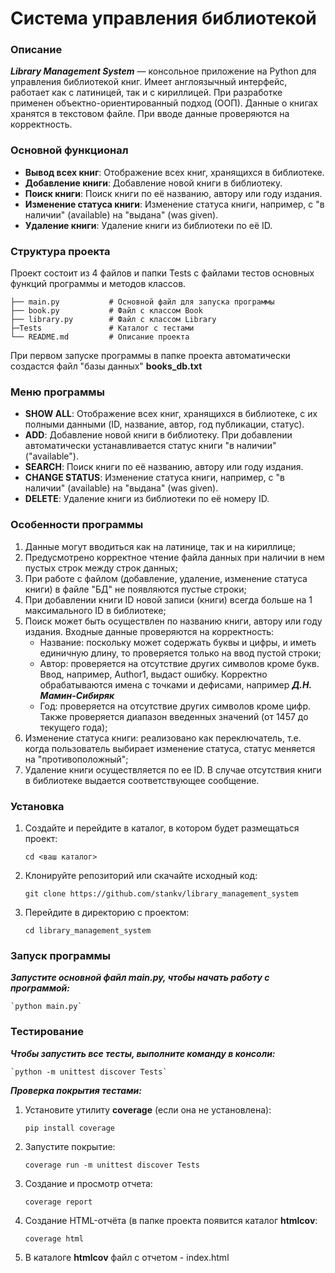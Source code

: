 # Система управления библиотекой
### Описание
***Library Management System*** — консольное приложение на Python для управления библиотекой книг.
Имеет англоязычный интерфейс, работает как с латиницей, так и с кириллицей.
При разработке применен объектно-ориентированный подход (ООП). Данные о книгах хранятся в текстовом файле.
При вводе данные проверяются на корректность.

### Основной функционал
- **Вывод всех книг**: Отображение всех книг, хранящихся в библиотеке.
- **Добавление книги**: Добавление новой книги в библиотеку.
- **Поиск книги**: Поиск книги по её названию, автору или году издания.
- **Изменение статуса книги**: Изменение статуса книги, например, с "в наличии" (available) на "выдана" (was given).
- **Удаление книги**: Удаление книги из библиотеки по её ID.

### Структура проекта
Проект состоит из 4 файлов и папки Tests с файлами тестов основных функций программы и методов классов.
```
├── main.py           # Основной файл для запуска программы
├── book.py           # Файл с классом Book
├── library.py        # Файл с классом Library
├─Tests               # Каталог с тестами
└── README.md         # Описание проекта
```
При первом запуске программы в папке проекта автоматически создастся файл "базы данных" **books_db.txt**

### Меню программы
- **SHOW ALL**: Отображение всех книг, хранящихся в библиотеке, с их полными данными (ID, название, автор, год публикации, статус).
- **ADD**: Добавление новой книги в библиотеку. При добавлении автоматически устанавливается статус книги "в наличии" ("available").
- **SEARCH**: Поиск книги по её названию, автору или году издания.
- **CHANGE STATUS**: Изменение статуса книги, например, с "в наличии" (available) на "выдана" (was given).
- **DELETE**: Удаление книги из библиотеки по её номеру ID.

### Особенности программы

1. Данные могут вводиться как на латинице, так и на кириллице;
2. Предусмотрено корректное чтение файла данных при наличии в нем пустых строк между строк данных;
3. При работе с файлом (добавление, удаление, изменение статуса книги) в файле "БД" не появляются пустые строки;
4. При добавлении книги ID новой записи (книги) всегда больше на 1 максимального ID в библиотеке;
5. Поиск может быть осуществлен по названию книги, автору или году издания. Входные данные проверяются на корректность:
    - Название: поскольку может содержать буквы и цифры, и иметь единичную длину, то проверяется только на ввод пустой строки;
    - Автор: проверяется на отсутствие других символов кроме букв. Ввод, например, Author1, выдаст ошибку. Корректно обрабатываются имена с точками и дефисами, например **_Д.Н. Мамин-Сибиряк_**
    - Год: проверяется на отсутствие других символов кроме цифр. Также проверяется диапазон введенных значений (от 1457 до текущего года);
6. Изменение статуса книги: реализовано как переключатель, т.е. когда пользователь выбирает изменение статуса, статус меняется на "противоположный";
7. Удаление книги осуществляется по ее ID. В случае отсутствия книги в библиотеке выдается соответствующее сообщение.


### Установка
1. Создайте и перейдите в каталог, в котором будет размещаться проект:

    `cd <ваш каталог>`
2. Клонируйте репозиторий или скачайте исходный код:

    `git clone https://github.com/stankv/library_management_system`


3. Перейдите в директорию с проектом:

    `cd library_management_system`



### Запуск программы
***Запустите основной файл main.py, чтобы начать работу с программой:***

    `python main.py`


### Тестирование
***Чтобы запустить все тесты, выполните команду в консоли:***

    `python -m unittest discover Tests`

***Проверка покрытия тестами:***

1. Установите утилиту **coverage** (если она не установлена):

    `pip install coverage`

2. Запустите покрытие:

    `coverage run -m unittest discover Tests`

3. Создание и просмотр отчета:

    `coverage report`

4. Создание HTML-отчёта (в папке проекта появится каталог **htmlcov**:

    `coverage html`

5. В каталоге **htmlcov** файл с отчетом - index.html
